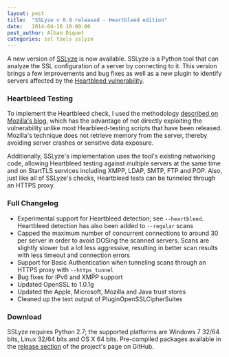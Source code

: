 ```yaml
---
layout: post
title:  "SSLyze v 0.9 released - Heartbleed edition"
date:   2014-04-16 10:00:00
post_author: Alban Diquet
categories: ssl tools sslyze
---
```



A new version of [SSLyze][sslyze-gh] is now available. SSLyze is a Python tool
that can analyze the SSL configuration of a server by connecting to it.
This version brings a few improvements and bug fixes as well as a new plugin to
identify servers affected by the [Heartbleed vulnerability][heartbleed-adv].


### Heartbleed Testing

To implement the Heartbleed check, I used the methodology [described on Mozilla's
blog][mozilla-blog], which has the advantage of not directly exploiting the
vulnerability unlike most Hearbleed-testing scripts that have been released.
Mozilla's technique does not retrieve memory from the server, thereby avoiding
server crashes or sensitive data exposure.

Additionally, SSLyze's implementation uses the tool's existing networking code,
allowing Heartbleed testing against multiple servers at the same time and on
StartTLS services including XMPP, LDAP, SMTP, FTP and POP. Also, just like all
of SSLyze's checks, Heartbleed tests can be tunneled through an HTTPS proxy.


### Full Changelog

* Experimental support for Heartbleed detection; see `--heartbleed`. Heartbleed
detection has also been added to `--regular` scans
* Capped the maximum number of concurrent connections to around 30 per server in
order to avoid DOSing the scanned servers. Scans are slightly slower but a lot
less aggressive, resulting in better scan results with less timeout and
connection errors
* Support for Basic Authentication when tunneling scans through an HTTPS proxy
with `--https_tunnel`
* Bug fixes for IPv6 and XMPP support
* Updated OpenSSL to 1.0.1g
* Updated the Apple, Microsoft, Mozilla and Java trust stores
* Cleaned up the text output of PluginOpenSSLCipherSuites


### Download

SSLyze requires Python 2.7; the supported platforms are Windows 7 32/64 bits,
Linux 32/64 bits and OS X 64 bits. Pre-compiled packages available in
the [release section][sslyze-release] of the project's page on GitHub.


[mozilla-blog]: https://blog.mozilla.org/security/2014/04/12/testing-for-heartbleed-vulnerability-without-exploiting-the-server/
[heartbleed-adv]: https://isecpartners.github.io/advisory/ssl/2014/04/10/heartbleed-advisory.html
[sslyze-gh]: https://github.com/iSECPartners/sslyze
[sslyze-release]: https://github.com/iSECPartners/sslyze/releases
